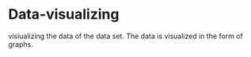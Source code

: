 # Data-visualizing
visiualizing the data of the data set.
The data is visualized in the form of graphs.

